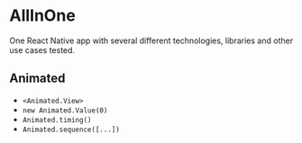# AllInOne

One React Native app with several different technologies, libraries and other use cases tested.

## Animated

- `<Animated.View>`
- `new Animated.Value(0)`
- `Animated.timing()`
- `Animated.sequence([...])`